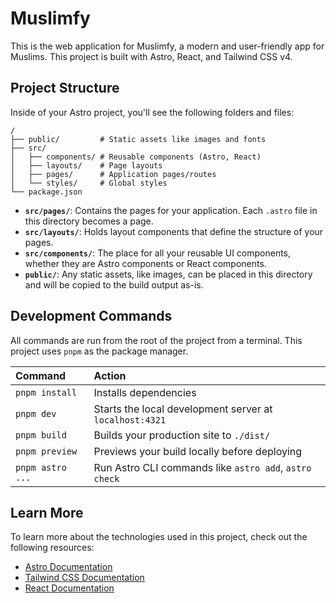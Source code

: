 # Muslimfy

This is the web application for Muslimfy, a modern and user-friendly app for Muslims. This project is built with Astro, React, and Tailwind CSS v4.

## Project Structure

Inside of your Astro project, you'll see the following folders and files:

```
/
├── public/         # Static assets like images and fonts
├── src/
│   ├── components/ # Reusable components (Astro, React)
│   ├── layouts/    # Page layouts
│   ├── pages/      # Application pages/routes
│   └── styles/     # Global styles
└── package.json
```

- **`src/pages/`**: Contains the pages for your application. Each `.astro` file in this directory becomes a page.
- **`src/layouts/`**: Holds layout components that define the structure of your pages.
- **`src/components/`**: The place for all your reusable UI components, whether they are Astro components or React components.
- **`public/`**: Any static assets, like images, can be placed in this directory and will be copied to the build output as-is.

## Development Commands

All commands are run from the root of the project from a terminal. This project uses `pnpm` as the package manager.

| Command           | Action                                                |
| :---------------- | :---------------------------------------------------- |
| `pnpm install`    | Installs dependencies                                 |
| `pnpm dev`        | Starts the local development server at `localhost:4321` |
| `pnpm build`      | Builds your production site to `./dist/`              |
| `pnpm preview`    | Previews your build locally before deploying          |
| `pnpm astro ...`  | Run Astro CLI commands like `astro add`, `astro check`  |

## Learn More

To learn more about the technologies used in this project, check out the following resources:

- [Astro Documentation](https://docs.astro.build)
- [Tailwind CSS Documentation](https://tailwindcss.com/docs)
- [React Documentation](https://react.dev/)

